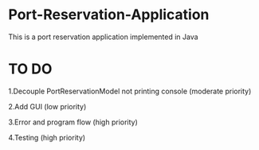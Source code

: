 # Port-Reservation-Application
This is a port reservation application implemented in Java 

# TO DO

1.Decouple PortReservationModel not printing console (moderate priority) 

2.Add GUI (low priority) 

3.Error and program flow (high priority)

4.Testing (high priority)
